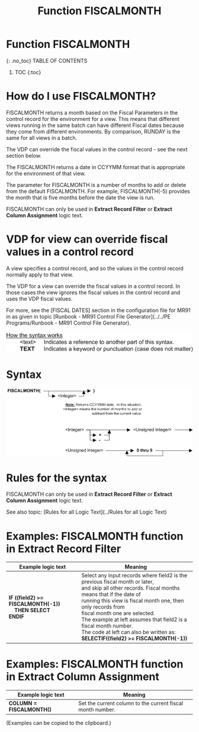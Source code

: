 ﻿---
layout: default
title: "Function FISCALMONTH"
parent: Functions
grand_parent: Workbench Logic Text Full Details
nav_order: 7
---
# Function FISCALMONTH
{: .no_toc}
TABLE OF CONTENTS 
1. TOC
{:toc}  

# How do I use FISCALMONTH? 


FISCALMONTH returns a month based on the Fiscal Parameters in the control record for the environment for a view. This means that different views running in the same batch can have different Fiscal dates because they come from different environments. By comparison, RUNDAY is the same for all views in a batch.

The VDP can override the fiscal values in the control record - see the next section below.

The FISCALMONTH returns a date in CCYYMM format that is appropriate for the environment of that view.

The parameter for FISCALMONTH is a number of months to add or delete from the default FISCALMONTH. For example, FISCALMONTH\(-5\) provides the month that is five months before the date the view is run.

FISCALMONTH can only be used in **Extract Record Filter** or **Extract Column Assignment** logic text.

# VDP for view can override fiscal values in a control record

A view specifies a control record, and so the values in the control record normally apply to that view.

The VDP for a view can override the fiscal values in a control record. In those cases the view ignores the fiscal values in the control record and uses the VDP fiscal values.

For more, see the \[FISCAL DATES\] section in the configuration file for MR91 in as given in topic [Runbook - MR91 Control File Generator](../../PE Programs/Runbook - MR91 Control File Generator). 


![(Syntax Legend)](../../images/LTZZ_Syntax_legend.gif )

# Syntax 

![Function FISCALMONTH](../../images/LTSF_FISCALMONTH_01.gif)

# Rules for the syntax 

FISCALMONTH can only be used in **Extract Record Filter** or **Extract Column Assignment** logic text.

See also topic: [Rules for all Logic Text](../Rules for all Logic Text) 

# Examples: FISCALMONTH function in Extract Record Filter 


|Example logic text|Meaning|
|------------------|-------|
|**IF ({field2} >= FISCALMONTH(-1))<br>&nbsp;&nbsp;&nbsp;&nbsp;THEN SELECT<br>ENDIF**|Select any input records where field2 is the previous fiscal month or later,<br>and skip all other records. Fiscal months means that if the date of<br>running this view is fiscal month one, then only records from<br>fiscal month one are selected.<br>The example at left assumes that field2 is a fiscal month number.<br>The code at left can also be written as:<br>**SELECTIF({field2} >= FISCALMONTH(-1))**|

# Examples: FISCALMONTH function in Extract Column Assignment 


|Example logic text|Meaning|
|------------------|-------|
|**COLUMN = FISCALMONTH()**|Set the current column to the current fiscal month number.|

  

  
  (Examples can be copied to the clipboard.)
  

